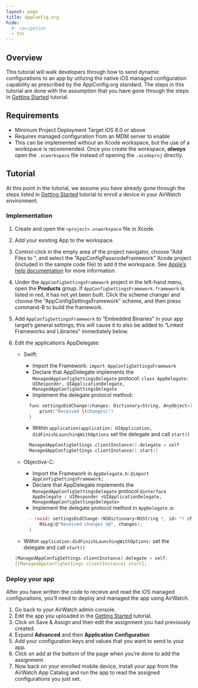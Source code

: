 ```yaml
---
layout: page
title: AppConfig.org
hide:
  #- navigation
  - toc
---
```


## Overview

This tutorial will walk developers through how to send dynamic configurations to an app by utilizing the native iOS managed configuration capability as prescribed by the AppConfig.org standard. The steps in this tutorial are done with the assumption that you have gone through the steps in [Getting Started](../index.md) tutorial.

## Requirements

- Minimum Project Deployment Target iOS 8.0 or above
- Requires managed configuration from an MDM server to enable
- This can be implemented without an Xcode workspace, but the use of a workspace is recommended. Once you create the workspace, ***always*** open the `.xcworkspace` file instead of opening the `.xcodeproj` directly.

## Tutorial

At this point in the tutorial, we assume you have already gone through the steps listed in [Getting Started](../index.md) tutorial to enroll a device in your AirWatch environment.

### Implementation

1. Create and open the `<project>.xcworkspace` file in Xcode.
2. Add your existing App to the workspace.
3. Control-click in the empty area of the project navigator, choose “Add Files to “, and select the “AppConfigPasscodeFramework” Xcode project (included in the sample code file) to add it the workspace. See [Apple’s help documentation](https://developer.apple.com/library/ios/recipes/xcode_help-structure_navigator/articles/Adding_an_Existing_Project_to_a_Workspace.html) for more information.
4. Under the `AppConfigSettingsFramework` project in the left-hand menu, open the **Products** group. If `AppConfigSettingsFramework.framework` is listed in red, it has not yet been built. Click the scheme changer and choose the “AppConfigSettingsFramework” scheme, and then press command-B to build the framework.
5. Add `AppConfigSettingsFramework` to “Embedded Binaries” in your app target’s general settings; this will cause it to also be added to “Linked Frameworks and Libraries” immediately below.
6. Edit the application’s AppDelegate:
   - Swift:
     - Import the Framework:
        `import AppConfigSettingsFramework`
     - Declare that AppDelegate implements the `ManagedAppConfigSettingsDelegate` protocol:
        `class AppDelegate: UIResponder, UIApplicationDelegate, ManagedAppConfigSettingsDelegate`
     - Implement the delegate protocol method:

      ```C
        func settingsDidChange(changes: Dictionary<String, AnyObject>) {
            print("Received \(changes)")
        }
      ```

     - Within `application(application: UIApplication, didFinishLaunchingWithOptions` set the delegate and call `start()`

      ```C
        ManagedAppConfigSettings.clientInstance().delegate = self
        ManagedAppConfigSettings.clientInstance().start()
      ```

   - Objective-C:
     - Import the Framework in `AppDelegate.h`:
     `@import AppConfigSettingsFramework;`
     - Declare that AppDelegate implements the `ManagedAppConfigSettingsDelegate` protocol
     `@interface AppDelegate : UIResponder <UIApplicationDelegate, ManagedAppConfigSettingsDelegate>`
     - Implement the delegate protocol method in `AppDelegate.m`:

      ```C
        - (void) settingsDidChange:(NSDictionary<NSString *, id> *) changes {
            NSLog(@"Received changes %@", changes);
        }
      ```

   - Within `application:didFinishLaunchingWithOptions:` set the delegate and call `start()`

    ```C
    [ManagedAppConfigSettings clientInstance].delegate = self;
    [[ManagedAppConfigSettings clientInstance] start];
    ```

### Deploy your app

After you have written the code to receive and read the iOS managed configurations, you’ll need to deploy and managed the app using AirWatch.

1. Go back to your AirWatch admin console.
2. Edit the app you uploaded in the [Getting Started](../index.md) tutorial.
3. Click on Save & Assign and then edit the assignment you had previously created.
4. Expand **Advanced** and then **Application Configuration**
5. Add your configuration keys and values that you want to send to your app.
6. Click on add at the bottom of the page when you’re done to add the assignment
7. Now back on your enrolled mobile device, install your app from the AirWatch App Catalog and run the app to read the assigned configurations you just set.
